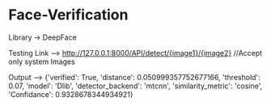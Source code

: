 # Face-Verification
Library -> DeepFace

Testing Link --> http://127.0.0.1:8000/API/detect/{image1}/{image2} //Accept only system Images

Output --> {'verified': True, 'distance': 0.050999357752677166, 'threshold': 0.07, 'model': 'Dlib', 'detector_backend': 'mtcnn', 'similarity_metric': 'cosine', 'Confidance': 0.9328678344934921}

